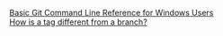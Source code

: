 [Basic Git Command Line Reference for Windows Users](http://www.codeproject.com/Articles/457305/Basic-Git-Command-Line-Reference-for-Windows-Users)  
[How is a tag different from a branch?](http://stackoverflow.com/questions/1457103/how-is-a-tag-different-from-a-branch-which-should-i-use-here)
